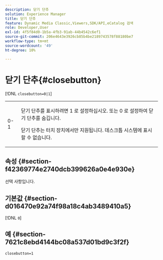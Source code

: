 ```yaml
---
description: 닫기 단추
solution: Experience Manager
title: 닫기 단추
feature: Dynamic Media Classic,Viewers,SDK/API,eCatalog 검색
role: Developer,User
exl-id: 4f5f84d0-1b5a-4fb3-91ab-44b4542c6ef1
source-git-commit: 206e4643e3926cb85b4be2189743578f88180be7
workflow-type: tm+mt
source-wordcount: '49'
ht-degree: 10%

---
```


# 닫기 단추{#closebutton}

[!DNL `closebutton=0|1`]

<table id="table_9B98C97485DD4DEB8A6ECBCE8DF6B886"> 
 <tbody> 
  <tr> 
   <td colname="col1"> <p> <span class="codeph"> 0-1  </span> </p> </td> 
   <td colname="col2"> <p>닫기 단추를 표시하려면 <span class="codeph"> 1 </span> 로 설정하십시오. 또는 <span class="codeph"> 0 </span> 로 설정하여 닫기 단추를 숨깁니다. </p> <p>닫기 단추는 터치 장치에서만 지원됩니다. 데스크톱 시스템에 표시할 수 없습니다. </p> </td> 
  </tr> 
 </tbody> 
</table>

## 속성 {#section-f42369774e2740dcb399626a0e4e930e}

선택 사항입니다.

## 기본값 {#section-d016470e92a74f98a18c4ab3489410a5}

[!DNL `0`]

## 예 {#section-7621c8ebd4144bc08a537d01bd9c3f2f}

```
closebutton=1
```
